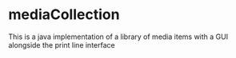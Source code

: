 # mediaCollection
This is a java implementation of a library of media items with a GUI alongside the print line interface
